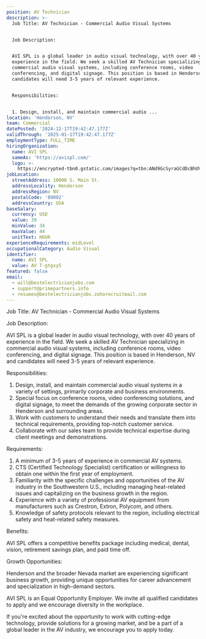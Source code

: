 ```yaml
---
position: AV Technician
description: >-
  Job Title: AV Technician - Commercial Audio Visual Systems


  Job Description:


  AVI SPL is a global leader in audio visual technology, with over 40 years of
  experience in the field. We seek a skilled AV Technician specializing in
  commercial audio visual systems, including conference rooms, video
  conferencing, and digital signage. This position is based in Henderson, NV and
  candidates will need 3-5 years of relevant experience. 


  Responsibilities:


  1. Design, install, and maintain commercial audio ...
location: 'Henderson, NV'
team: Commercial
datePosted: '2024-12-17T19:42:47.177Z'
validThrough: '2025-01-17T19:42:47.177Z'
employmentType: FULL_TIME
hiringOrganization:
  name: AVI SPL
  sameAs: 'https://avispl.com/'
  logo: >-
    https://encrypted-tbn0.gstatic.com/images?q=tbn:ANd9GcSyraGCdDcBhUVCLjb9MI2McsVysMD7wjYlIQ&s
jobLocation:
  streetAddress: 10000 S. Main St.
  addressLocality: Henderson
  addressRegion: NV
  postalCode: '89002'
  addressCountry: USA
baseSalary:
  currency: USD
  value: 39
  minValue: 34
  maxValue: 44
  unitText: HOUR
experienceRequirements: midLevel
occupationalCategory: Audio Visual
identifier:
  name: AVI SPL
  value: AV T-gtgxy5
featured: false
email:
  - will@bestelectricianjobs.com
  - support@primepartners.info
  - resumes@bestelectricianjobs.zohorecruitmail.com
---
```




Job Title: AV Technician - Commercial Audio Visual Systems

Job Description:

AVI SPL is a global leader in audio visual technology, with over 40 years of experience in the field. We seek a skilled AV Technician specializing in commercial audio visual systems, including conference rooms, video conferencing, and digital signage. This position is based in Henderson, NV and candidates will need 3-5 years of relevant experience. 

Responsibilities:

1. Design, install, and maintain commercial audio visual systems in a variety of settings, primarily corporate and business environments. 
2. Special focus on conference rooms, video conferencing solutions, and digital signage, to meet the demands of the growing corporate sector in Henderson and surrounding areas. 
3. Work with customers to understand their needs and translate them into technical requirements, providing top-notch customer service. 
4. Collaborate with our sales team to provide technical expertise during client meetings and demonstrations.

Requirements:

1. A minimum of 3-5 years of experience in commercial AV systems. 
2. CTS (Certified Technology Specialist) certification or willingness to obtain one within the first year of employment. 
3. Familiarity with the specific challenges and opportunities of the AV industry in the Southwestern U.S., including managing heat-related issues and capitalizing on the business growth in the region.
4. Experience with a variety of professional AV equipment from manufacturers such as Crestron, Extron, Polycom, and others. 
5. Knowledge of safety protocols relevant to the region, including electrical safety and heat-related safety measures. 

Benefits:

AVI SPL offers a competitive benefits package including medical, dental, vision, retirement savings plan, and paid time off. 

Growth Opportunities:

Henderson and the broader Nevada market are experiencing significant business growth, providing unique opportunities for career advancement and specialization in high-demand sectors. 

AVI SPL is an Equal Opportunity Employer. We invite all qualified candidates to apply and we encourage diversity in the workplace. 

If you're excited about the opportunity to work with cutting-edge technology, provide solutions for a growing market, and be a part of a global leader in the AV industry, we encourage you to apply today.